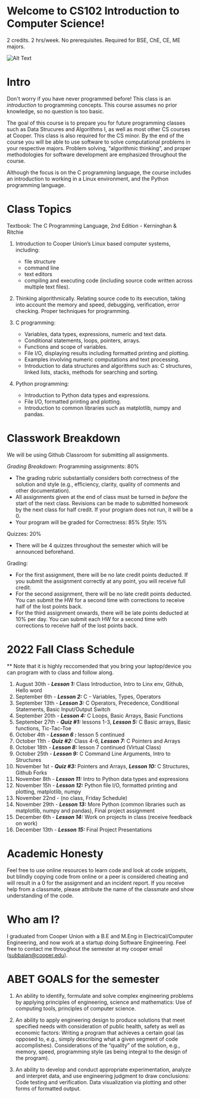 # Welcome to CS102 Introduction to Computer Science!
2 credits. 2 hrs/week. No prerequisites. Required for BSE, ChE, CE, ME majors.

![Alt Text](https://media.giphy.com/media/maNB0qAiRVAty/giphy.gif)

# Intro
Don't worry if you have never programmed before! This class is an *introduction* to programming concepts. This course assumes no prior knowledge, so no question is too basic.

The goal of this course is to prepare you for future programming classes such as Data Strucures and Algorithms I, as well as most other CS courses at Cooper. This class is also required for the CS minor. By the end of the course you will be able to use software to solve computational problems in your respective majors. Problem solving, “algorithmic thinking”, and proper methodologies for software development are emphasized throughout the course. 

Although the focus is on the C programming language, the course includes an introduction to working in a Linux environment, and the Python programming language. 


# Class Topics

Textbook: The C Programming Language, 2nd Edition - Kerninghan & Ritchie 

1. Introduction to Cooper Union’s Linux based computer systems, including: 
   * file structure
   * command line
   * text editors
   * compiling and executing code (including source code written across multiple text files).

2. Thinking algorithmically. Relating source code to its execution, taking into account the memory and speed, debugging, verification, error checking. Proper techniques for programming.

3. C programming:
   * Variables, data types, expressions, numeric and text data.
   * Conditional statements, loops, pointers, arrays.
   * Functions and scope of variables.
   * File I/O, displaying results including formatted printing and plotting.
   * Examples involving numeric computations and text processing.
   * Introduction to data structures and algorithms such as: C structures, linked lists, stacks, methods for searching and sorting.

4. Python programming:
   * Introduction to Python data types and expressions.
   * File I/O, formatted printing and plotting.
   * Introduction to common libraries such as matplotlib, numpy and pandas.


# Classwork Breakdown
We will be using Github Classroom for submitting all assignments. 

*Grading Breakdown:*
Programming assignments: 80% 
   * The grading rubric substantially considers both correctness of the solution and style (e.g., efficiency, clarity, quality of comments and other documentation).
   * All assignments given at the end of class must be turned in *before* the start of the next class. Revisions can be made to submitted homework by the next class for half credit. If your program does not run, it will be a 0.
   * Your program will be graded for Correctness: 85% Style: 15%

Quizzes: 20%
   *  There will be 4 quizzes throughout the semester which will be announced beforehand.

Grading:
* For the first assignment, there will be no late credit points deducted. If you submit the assignment correctly at any point, you will receive full credit. 
* For the second assignment, there will be no late credit points deducted. You can submit the HW for a second time with corrections to receive half of the lost points back.
* For the third assignment onwards, there will be late points deducted at 10% per day. You can submit each HW for a second time with corrections to receive half of the lost points back.

# 2022 Fall Class Schedule 
** Note that it is highly reccomended that you bring your laptop/device you can program with to class and follow along.
1. August 30th -  ***Lesson 1:*** Class Introduction, Intro to Linx env, Github, Hello word
2. September 6th -  ***Lesson 2:*** C - Variables, Types, Operators
3. September 13th - ***Lesson 3:*** C Operators, Precedence, Conditional Statements, Basic Input/Output Switch
4. September 20th -  ***Lesson 4:*** C Loops, Basic Arrays, Basic Functions
5. September 27th - ***Quiz #1:*** lessons 1-3, ***Lesson 5:*** C Basic arrays, Basic functions, Tic-Tac-Toe
6. October 4th -  ***Lesson 6 :*** lesson 5 continued 
7. October 11th - ***Quiz #2:*** Class 4-6, ***Lesson 7:*** C Pointers and Arrays
8. October 18th -  ***Lesson 8:*** lesson 7 continued (Virtual Class)
9. October 25th -  ***Lesson 9:*** C Command Line Arguments, Intro to Structures
10. November 1st - ***Quiz #3:*** Pointers and Arrays, ***Lesson 10:*** C Structures, Github Forks
11. November 8th -  ***Lesson 11:*** Intro to Python data types and expressions
12. November 15h -  ***Lesson 12:*** Python file I/O, formatted printing and plotting, matplotlib, numpy
13. November 22nd - (no class, Friday Schedule)
14. November 29th -   ***Lesson 13:*** More Python (common libraries such as matplotlib, numpy and pandas), Final project assignment
15. December 6th -  ***Lesson 14:*** Work on projects in class (receive feedback on work)
16. December 13th -  ***Lesson 15:*** Final Project Presentations


# Academic Honesty
Feel free to use online resources to learn code and look at code snippets, but blindly copying code from online or a peer is considered cheating and will result in a 0 for the assignment and an incident report. If you receive help from a classmate, please attribute the name of the classmate and show understanding of the code. 

# Who am I?
I graduated from Cooper Union with a B.E and M.Eng in Electrical/Computer Engineering, and now work at a startup doing Software Engineering. Feel free to contact me throughout the semester at my cooper email (subbaian@cooper.edu).


# ABET GOALS for the semester
1) An ability to identify, formulate and solve complex engineering problems by applying principles of engineering, science and mathematics: Use of computing tools, principles of computer science.

2) An ability to apply engineering design to produce solutions that meet specified needs with consideration of public health, safety as well as economic factors:
Writing a program that achieves a certain goal (as opposed to, e.g., simply describing what a given segment of code accomplishes). Considerations of the “quality” of the solution, e.g., memory, speed, programming style (as being integral to the design of the program).

3) An ability to develop and conduct appropriate experimentation, analyze and interpret data, and use engineering judgment to draw conclusions:
Code testing and verification. Data visualization via plotting and other forms of formatted output.


